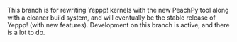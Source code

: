 This branch is for rewriting Yeppp! kernels with the new PeachPy tool along with a cleaner build system, and will eventually be
the stable release of Yeppp! (with new features).  Development on this branch is active, and there is a lot to do.
